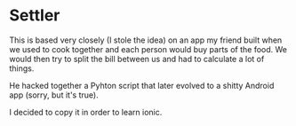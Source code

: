 # Settler

This is based very closely (I stole the idea) on an app my friend built when we used to cook together
and each person would buy parts of the food. We would then try to split the bill between us
and had to calculate a lot of things.

He hacked together a Pyhton script that later evolved to a shitty Android app (sorry, but it's true).

I decided to copy it in order to learn ionic.
